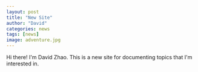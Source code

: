 ```yaml
---
layout: post
title: "New Site"
author: "David"
categories: news
tags: [news]
image: adventure.jpg
---
```


Hi there! I'm David Zhao. This is a new site for documenting topics that I'm interested in.